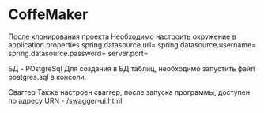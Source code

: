 # CoffeMaker

После клонирования проекта
Необходимо настроить окружение в application.properties
spring.datasource.url=
spring.datasource.username=
spring.datasource.password=
server.port=

БД - POstgreSql
Для создания в БД таблиц, необходимо запустить файл postgres.sql в консоли.

Сваггер
Также настроен сваггер, после запуска программы, доступен по адресу URN - /swagger-ui.html
